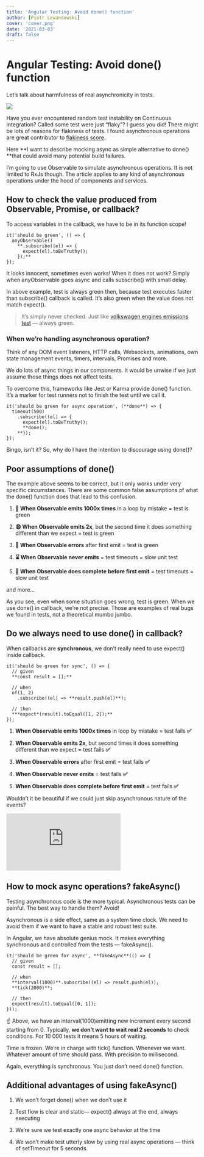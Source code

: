 ```yaml
---
title: 'Angular Testing: Avoid done() function'
author: [Piotr Lewandowski]
cover: 'cover.png'
date: '2021-03-03'
draft: false
---
```


# Angular Testing: Avoid done() function

Let’s talk about harmfulness of real asynchronicity in tests.

![](https://cdn-images-1.medium.com/max/4480/1*RcdHJefE3r_9rtUNN6a2xQ.png)

Have you ever encountered random test instability on Continuous Integration? Called some test were just “flaky”? I guess you did! There might be lots of reasons for flakiness of tests. I found asynchronous operations are great contributor to [flakiness score](https://engineering.fb.com/2020/12/10/developer-tools/probabilistic-flakiness/).

Here **I want to describe mocking async as simple alternative to done() **that could avoid many potential build failures.

I’m going to use Observable to simulate asynchronous operations. It is not limited to RxJs though. The article applies to any kind of asynchronous operations under the hood of components and services.

## How to check the value produced from Observable, Promise, or callback?

To access variables in the callback, we have to be in its function scope!

    it('should be green', () => {
      anyObservable()
        **.subscribe((el) => {
          expect(el).toBeTruthy();
        });**
    });

It looks innocent, sometimes even works! When it does not work? Simply when anyObservable goes async and calls subscribe() with small delay.

In above example, test is always green then, because test executes faster than subscribe() callback is called. It’s also green when the value does not match expect().
> It’s simply never checked. Just like [volkswagen engines emissions test](https://en.wikipedia.org/wiki/Volkswagen_emissions_scandal) — always green.

### When we’re handling asynchronous operation?

Think of any DOM event listeners, HTTP calls, Websockets, animations, own state management events, timers, intervals, Promises and more.

We do lots of async things in our components. It would be unwise if we just assume those things does not affect tests.

To overcome this, frameworks like Jest or Karma provide done() function. It’s a marker for test runners not to finish the test until we call it.

    it('should be green for async operation', (**done**) => {
      timeout(500)
        .subscribe((el) => {
          expect(el).toBeTruthy();
          **done();
        **});
    });

Bingo, isn’t it? So, why do I have the intention to discourage using done()?

## Poor assumptions of done()

The example above seems to be correct, but it only works under very specific circumstances. There are some common false assumptions of what the done() function does that lead to this confusion.

1. **🚀 When Observable emits 1000x times** in a loop by mistake = test is green

1. **😩 When Observable emits 2x**, but the second time it does something different than we expect = test is green

1. **🛑 When Observable errors** after first emit = test is green

1. **⌛️ When Observable never emits** = test timeouts = slow unit test

1. **🏁 When Observable does complete before first emit** = test timeouts = slow unit test

and more…

As you see, even when some situation goes wrong, test is green. When we use done() in callback, we’re not precise. Those are examples of real bugs we found in tests, not a theoretical mumbo jumbo.

## Do we always need to use done() in callback?

When callbacks are **synchronous**, we don’t really need to use expect() inside callback.

    it('should be green for sync', () => {
      // given
      **const result = [];**
    
      // when
      of(1, 2)
        .subscribe((el) => **result.push(el)**);
    
      // then
      ***expect*(result).toEqual([1, 2]);**
    });

1. **When Observable emits 1000x times** in loop by mistake = test fails **✅**

1. **When Observable emits 2x**, but second times it does something different than we expect = test fails **✅**

1. **When Observable errors** after first emit = test fails **✅**

1. **When Observable never emits** = test fails **✅**

1. **When Observable does complete before first emit** = test fails **✅**

Wouldn’t it be beautiful if we could just skip asynchronous nature of the events?

<iframe src="https://medium.com/media/08258efb203aad6f17f967c44ecadebb" frameborder=0></iframe>

## How to mock async operations? fakeAsync()

Testing asynchronous code is the more typical. Asynchronous tests can be painful. The best way to handle them? Avoid!

Asynchronous is a side effect, same as a system time clock. We need to avoid them if we want to have a stable and robust test suite.

In Angular, we have absolute genius mock. It makes everything synchronous and controlled from the tests — fakeAsync().

    it('should be green for async', **fakeAsync**(() => {
      // given
      const result = [];
    
      // when
      **interval(1000)**.subscribe((el) => result.push(el));
      **tick(2000)**;
    
      // then
      expect(result).toEqual([0, 1]);
    }));

☝️ Above, we have an interval(1000)emitting new increment every second starting from 0. Typically, **we don’t want to wait real 2 seconds** to check conditions. For 10 000 tests it means 5 hours of waiting.

Time is frozen. We’re in charge with tick() function. Whenever we want. Whatever amount of time should pass. With precision to millisecond.

Again, everything is synchronous. You just don’t need done() function.

## Additional advantages of using fakeAsync()

1. We won’t forget done() when we don’t use it

1. Test flow is clear and static— expect() always at the end, always executing

1. We’re sure we test exactly one async behavior at the time

1. We won’t make test utterly slow by using real async operations — think of setTimeout for 5 seconds.

